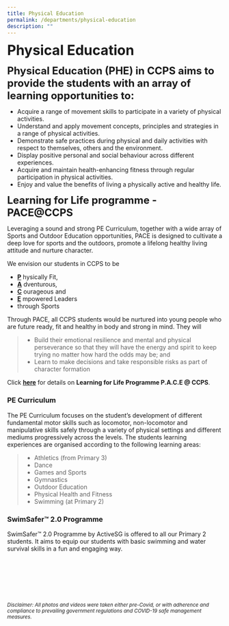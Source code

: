 ```yaml
---
title: Physical Education
permalink: /departments/physical-education
description: ""
---
```

**<font size=6>Physical Education</font>**


**<font size=5>Physical Education (PHE) in CCPS aims to provide the students with an array of learning opportunities to:</font>**


  

 *   Acquire a range of movement skills to participate in a variety of physical activities.
*   Understand and apply movement concepts, principles and strategies in a range of physical activities.
 *   Demonstrate safe practices during physical and daily activities with respect to themselves, others and the environment.
 *   Display positive personal and social behaviour across different experiences.
 *   Acquire and maintain health-enhancing fitness through regular participation in physical activities.
 *   Enjoy and value the benefits of living a physically active and healthy life.

  
**<font size=5>Learning for Life programme - PACE@CCPS</font>**

  
Leveraging a sound and strong PE Curriculum, together with a wide array of Sports and Outdoor Education opportunities, PACE is designed to cultivate a deep love for sports and the outdoors, promote a lifelong healthy living attitude and nurture character.  
  
We envision our students in CCPS to be  
  

 *   **<u>P</u>** hysically Fit,
 *   **<u>A</u>** dventurous,
 *   **<u>C</u>** ourageous and
 *   **<u>E</u>** mpowered Leaders
 *   through Sports

  
Through PACE, all CCPS students would be nurtured into young people who are future ready, fit and healthy in body and strong in mind. They will  
  

> *   Build their emotional resilience and mental and physical perseverance so that they will have the energy and spirit to keep trying no matter how hard the odds may be; and
> *   Learn to make decisions and take responsible risks as part of character formation

  
Click **[here](https://canossacatholicpri.moe.edu.sg/distinctive-programmes/learning-for-life-programme-p-a-c-e-at-ccps)** for details on **Learning for Life Programme P.A.C.E @ CCPS**.  
  
  

### PE Curriculum

  
The PE Curriculum focuses on the student’s development of different fundamental motor skills such as locomotor, non-locomotor and manipulative skills safely through a variety of physical settings and different mediums progressively across the levels. The students learning experiences are organised according to the following learning areas:  
  

> *   Athletics (from Primary 3)
> *   Dance
> *   Games and Sports
> *   Gymnastics
> *   Outdoor Education
> *   Physical Health and Fitness
> *   Swimming (at Primary 2)

  
  

### SwimSafer™ 2.0 Programme

  
SwimSafer™ 2.0 Programme by ActiveSG is offered to all our Primary 2 students. It aims to equip our students with basic swimming and water survival skills in a fun and engaging way.


<br><br><br><br><br><br>
<sup>_Disclaimer: All photos and videos were taken either pre-Covid, or with adherence and compliance to prevailing government regulations and COVID-19 safe management measures._</sup>